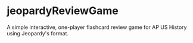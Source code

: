 # jeopardyReviewGame
A simple interactive, one-player flashcard review game for AP US History using Jeopardy's format.
